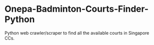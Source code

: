 # Onepa-Badminton-Courts-Finder-Python
Python web crawler/scraper to find all the available courts in Singapore CCs.
